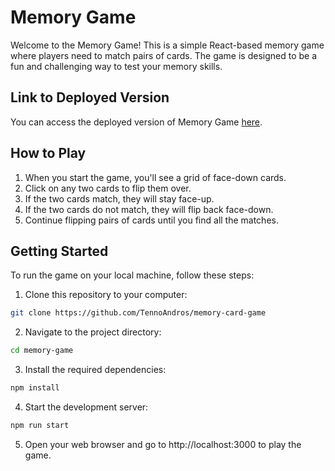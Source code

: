 # Memory Game

Welcome to the Memory Game! This is a simple React-based memory game where players need to match pairs of cards. The game is designed to be a fun and challenging way to test your memory skills.

## Link to Deployed Version

You can access the deployed version of Memory Game [here](https://memory-game-tennoandros.netlify.app/).

## How to Play

1. When you start the game, you'll see a grid of face-down cards.
2. Click on any two cards to flip them over.
3. If the two cards match, they will stay face-up.
4. If the two cards do not match, they will flip back face-down.
5. Continue flipping pairs of cards until you find all the matches.

## Getting Started

To run the game on your local machine, follow these steps:

1. Clone this repository to your computer:

```bash
git clone https://github.com/TennoAndros/memory-card-game
```

2. Navigate to the project directory:

```bash
cd memory-game
```

3. Install the required dependencies:

```bash
npm install
```

4. Start the development server:

```bash
npm run start
```

5. Open your web browser and go to http://localhost:3000 to play the game.
